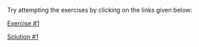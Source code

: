 Try attempting the exercises by
clicking on the links given below:

[Exercise #1](https://codesandbox.io/s/debugging-in-javascript-exercise-1-0zhjk)

[Solution #1](https://codesandbox.io/s/debugging-in-javascript-exercise-1-solution-yt6k2)